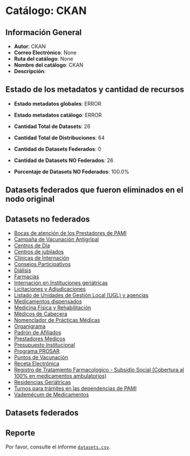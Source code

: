 
# Catálogo: CKAN

## Información General

- **Autor**: CKAN
- **Correo Electrónico**: None
- **Ruta del catálogo**: None
- **Nombre del catálogo**: CKAN
- **Descripción**:

> 

## Estado de los metadatos y cantidad de recursos

- **Estado metadatos globales**: ERROR
- **Estado metadatos catálogo**: ERROR
- **Cantidad Total de Datasets**: 26
- **Cantidad Total de Distribuciones**: 64

- **Cantidad de Datasets Federados**: 0
- **Cantidad de Datasets NO Federados**: 26
- **Porcentaje de Datasets NO Federados**: 100.0%

## Datasets federados que fueron eliminados en el nodo original



## Datasets no federados

- [Bocas de atención de los Prestadores de PAMI]()
- [Campaña de Vacunación Antigripal]()
- [Centros de Día]()
- [Centros de jubilados]()
- [Clínicas de Internación]()
- [Consejos Participativos]()
- [Diálisis]()
- [Farmacias]()
- [Internación en Instituciones geriátricas]()
- [Licitaciones y Adjudicaciones]()
- [Listado de Unidades de Gestión Local (UGL) y agencias]()
- [Medicamentos dispensados]()
- [Medicina Física y Rehabilitación]()
- [Médicos de Cabecera]()
- [Nomenclador de Prácticas Médicas]()
- [Organigrama]()
- [Padrón de Afiliados]()
- [Prestadores Médicos]()
- [Presupuesto Institucional]()
- [Programa PROSAR]()
- [Puntos de Vacunación]()
- [Receta Electrónica]()
- [Registro de Tratamiento Farmacologico - Subsidio Social (Cobertura al 100% en medicamentos ambulatorios)]()
- [Residencias Geriátricas]()
- [Turnos para trámites en las dependencias de PAMI]()
- [Vademécum de Medicamentos]()

## Datasets federados



## Reporte

Por favor, consulte el informe [`datasets.csv`](datasets.csv).
